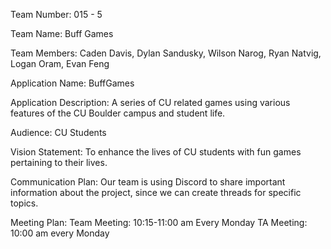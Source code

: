 Team Number: 015 - 5

Team Name:  Buff Games

Team Members: Caden Davis, Dylan Sandusky, Wilson Narog, Ryan Natvig, Logan Oram, Evan Feng

Application Name: BuffGames

Application Description: A series of CU related games using various features of the CU Boulder campus and student life.

Audience: CU Students

Vision Statement: To enhance the lives of CU students with fun games pertaining to their lives.

Communication Plan: Our team is using Discord to share important information about the project, since we can create threads for specific topics.

Meeting Plan: 
Team Meeting: 10:15-11:00 am Every Monday 
TA Meeting: 10:00 am every Monday
